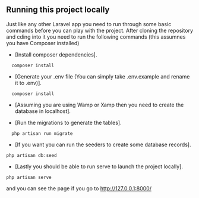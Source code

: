 

## Running this project locally

Just like any other Laravel app you need to run through some basic commands before you can play with the project. After cloning the repository and cding into it you need to run the following commands (this assumnes you have Composer installed)

- [Install composer dependencies].
```
  composer install
```

- [Generate your .env file (You can simply take .env.example and rename it to .env)].
```
  composer install
```

- [Assuming you are using Wamp or Xamp then you need to create the database in localhost].

- [Run the migrations to generate the tables].
```
  php artisan run migrate
```

- [If you want you can run the seeders to create some database records].
```
php artisan db:seed
```

- [Lastly you should be able to run serve to launch the project locally].
```
php artisan serve
```

and you can see the page if you go to http://127.0.0.1:8000/
